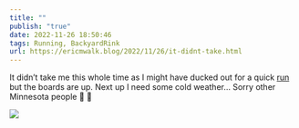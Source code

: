 ```yaml
---
title: ""
publish: "true"
date: 2022-11-26 18:50:46
tags: Running, BackyardRink
url: https://ericmwalk.blog/2022/11/26/it-didnt-take.html
---
```


It didn’t take me this whole time as I might have ducked out for a quick [run](https://ericmwalk.blog/2022/11/26/such-nice-weather.html) but the boards are up. Next up I need some cold weather… Sorry other Minnesota people 🧊 😬


![](https://ericmwalk.blog/uploads/2022/c2e1963b11.jpg)